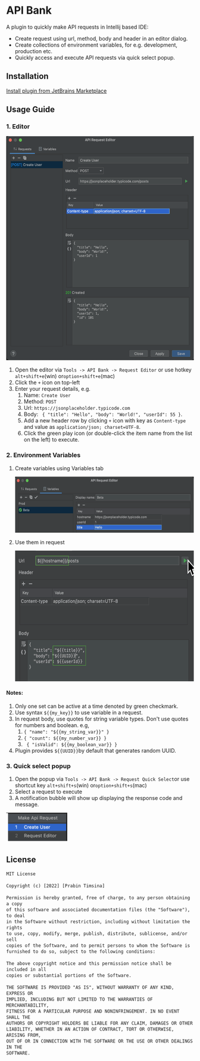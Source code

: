 # API Bank

A plugin to quickly make API requests in Intellij based IDE:

* Create request using url, method, body and header in an editor dialog.
* Create collections of environment variables, for e.g. development, production etc.
* Quickly access and execute API requests via quick select popup.

## Installation
<a href="https://plugins.jetbrains.com/plugin/20522-api-bank">Install plugin from JetBrains Marketplace</a>

## Usage Guide

### 1. Editor

<img src="images/filled_form.png" height="600"/>

1. Open the editor via ```Tools -> API Bank -> Request Editor``` or use hotkey ```alt+shift+e```(win) or```option+shift+e```(mac)
2. Click the ```+``` icon on top-left
3. Enter your request details, e.g.
    1. Name: ```Create User```
    2. Method: ```POST```
    3. Url: ```https://jsonplaceholder.typicode.com```
    4. Body: ``` {
       "title": "Hello",
       "body": "World!",
       "userId": 55
       }```.
    5. Add a new header row by clicking ```+``` icon with key as ```Content-type``` and value
       as ```application/json; charset=UTF-8```.
    6. Click the green play icon (or double-click the item name from the list on the left) to execute.

### 2. Environment Variables

1. Create variables using Variables tab

   <img src="images/envvar.png" height="150"/>

2. Use them in request

   <img src="images/envvar_usage.png" height="350"/>

#### Notes:

1. Only one set can be active at a time denoted by green checkmark.
2. Use syntax ```${{my_key}}``` to use variable in a request.
3. In request body, use quotes for string variable types. Don't use quotes for numbers and boolean. e.g,
    1. ```{ "name": "${{my_string_var}}" }```
    2. ```{ "count": ${{my_number_var}} }```
    3. ``` { "isValid": ${{my_boolean_var}} }```
4. Plugin provides ```${{UUID}}```by default that generates random UUID.

### 3. Quick select popup

1. Open the popup via ```Tools -> API Bank -> Request Quick Select```or use shortcut key ```alt+shift+s```(win) or```option+shift+s```(mac)
2. Select a request to execute
3. A notification bubble will show up displaying the response code and message.

<img src="images/popup.png" height="80"/>

## License

```
MIT License

Copyright (c) [2022] [Prabin Timsina]

Permission is hereby granted, free of charge, to any person obtaining a copy
of this software and associated documentation files (the "Software"), to deal
in the Software without restriction, including without limitation the rights
to use, copy, modify, merge, publish, distribute, sublicense, and/or sell
copies of the Software, and to permit persons to whom the Software is
furnished to do so, subject to the following conditions:

The above copyright notice and this permission notice shall be included in all
copies or substantial portions of the Software.

THE SOFTWARE IS PROVIDED "AS IS", WITHOUT WARRANTY OF ANY KIND, EXPRESS OR
IMPLIED, INCLUDING BUT NOT LIMITED TO THE WARRANTIES OF MERCHANTABILITY,
FITNESS FOR A PARTICULAR PURPOSE AND NONINFRINGEMENT. IN NO EVENT SHALL THE
AUTHORS OR COPYRIGHT HOLDERS BE LIABLE FOR ANY CLAIM, DAMAGES OR OTHER
LIABILITY, WHETHER IN AN ACTION OF CONTRACT, TORT OR OTHERWISE, ARISING FROM,
OUT OF OR IN CONNECTION WITH THE SOFTWARE OR THE USE OR OTHER DEALINGS IN THE
SOFTWARE.
```
